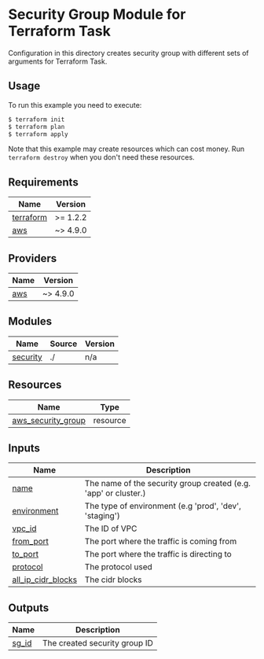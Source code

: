 # Security Group Module for Terraform Task

Configuration in this directory creates security group with different sets of arguments for Terraform Task.

## Usage



To run this example you need to execute:

```bash
$ terraform init
$ terraform plan
$ terraform apply
```

Note that this example may create resources which can cost money. Run `terraform destroy` when you don't need these resources.

<!-- BEGINNING OF PRE-COMMIT-TERRAFORM DOCS HOOK -->
## Requirements

| Name | Version |
|------|---------|
| <a name="requirement_terraform"></a> [terraform](#requirement\_terraform) | >= 1.2.2 |
| <a name="requirement_aws"></a> [aws](#requirement\_aws) | ~> 4.9.0 |

## Providers

| Name | Version |
|------|---------|
| <a name="provider_aws"></a> [aws](#provider\_aws) | ~> 4.9.0 |

## Modules

| Name | Source | Version |
|------|--------|---------|
| <a name="security"></a> [security](#module\_security) | ./ | n/a |


## Resources

| Name | Type |
|------|------|
| <a name="aws_security_group"></a> [aws_security_group](#resource\_aws_security_group)| resource |


## Inputs

| Name | Description |
|------|------|
| <a name="input_name"></a> [name](#input\_name)| The name of the security group created (e.g. 'app' or cluster.) |
| <a name="input_environment"></a> [environment](#input\_name)| The type of environment (e.g 'prod', 'dev', 'staging') |
| <a name="input_vpc_id"></a> [vpc_id](#input\_vpc_id)| The ID of VPC |
| <a name="input_from_port"></a> [from_port](#input\_from_port)| The port where the traffic is coming from |
| <a name="input_to_port"></a> [to_port](#input\_to_port)| The port where the traffic is directing to |
| <a name="input_protocol"></a> [protocol](#input\_protocol)| The protocol used |
| <a name="input_all_ip_cidr_blocks"></a> [all_ip_cidr_blocks](#input\_all_ip_cidr_blocks)| The cidr blocks |


## Outputs

| Name | Description |
|------|-------------|
| <a name="output_sg_id"></a> [sg_id](#output\_sg_id) | The created security group ID |
<!-- END OF PRE-COMMIT-TERRAFORM DOCS HOOK -->
